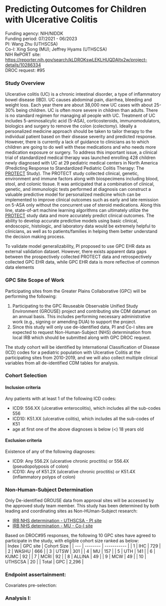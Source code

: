 # Predicting Outcomes for Children with Ulcerative Colitis

Funding agency: NIH/NIDDK <br/>
Funding period: 07/2021 - 06/2023 <br/>
PI: Wang Zhu (UTHSCSA) <br/>
Co-I: Xing Song (MU); Jeffrey Hyams (UTHSCSA) <br/>
NIH RePORT site: https://reporter.nih.gov/search/kLDROKswLEKLHUQDAltx2w/project-details/10286334  <br/>
DROC request: #95 <br/>

### Study Overview
Ulcerative colitis (UC) is a chronic intestinal disorder, a type of inﬂammatory bowel disease (IBD). UC causes abdominal pain, diarrhea, bleeding and weight loss. Each year there are about 38,000 new UC cases with about 25-30% being children. UC is often more severe in children than adults. There is no standard regimen for managing all people with UC. Treatment of UC includes 5-aminosalicylic acid (5-ASA), corticosteroids, immunomodulators, biologics and surgery to remove the colon (colectomy). Ideally a personalized medicine approach should be taken to tailor therapy to the individual patient based on their disease severity and predicted response. However, there is currently a lack of guidance to clinicians as to which children are going to do well with these medications and who needs more medication exposure or surgery. To address this important issue, a clinical trial of standardized medical therapy was launched enrolling 428 children newly diagnosed with UC at 29 pediatric medical centers in North America (Predicting Response to Standardized Pediatric Colitis Therapy: The [PROTECT](https://pubmed.ncbi.nlm.nih.gov/28939374/) Study). The PROTECT study collected clinical, genetic, environment and immune factors along with biospecimens including blood, stool, and colonic tissue. It was anticipated that a combination of clinical, genetic, and immunologic tests performed at diagnosis can construct a valuable predictive model for personalized medicine which can be implemented to improve clinical outcomes such as early and late remission on 5-ASA only without the concurrent use of steroid medications. Along this line, state-of-art machine learning algorithms can ultimately utilize the [PROTECT](https://pubmed.ncbi.nlm.nih.gov/28939374/) study data and more accurately predict clinical outcomes. The ability to develop accurate predictive models using basic clinical, endoscopic, histologic, and laboratory data would be extremely helpful to clinicians, as well as to patients/families in helping them better understand the decision making process. 

To validate model generalizability, PI proposed to use GPC EHR data as external validation dataset. However, there exists apparent data gaps between the prospectively collected PROTECT data and retrospectively collected GPC EHR data, while GPC EHR data is more reflective of common data elements 

### GPC Site Scope of Work
Participating sites from the Greater Plains Collaborative (GPC) will be performing the following: 

1.	Participating to the GPC Reuseable Observable Unified Study Environment (GROUSE) project and contributing site CDM datamart on an annual basis. This includes performing necessary administrative work (e.g., signing or amending DUA) to support the project. 
2.	Since this study will only use de-identified data, PI and Co-I sites are expected to request Non-Human-Subject (NHS) determination from local IRB which should be submitted along with GPC DROC request. 

The study cohort will be identified by International Classification of Disease (ICD) codes for a pediatric population with Ulcerative Colitis at the participating sites from 2010-2019, and we will also collect multiple clinical variables from all de-identified CDM tables for analysis. 

### Cohort Selection
#### Inclusion criteria
Any patients with at least 1 of the following ICD codes:
-	ICD9: 556.XX (ulcerative enterocolitis), which includes all the sub-codes 556
-	ICD10: K51.XX (ulcerative colitis), which includes all the sub-codes of K51
-	age at first one of the above diagnoses is below (<) 18 years old

#### Exclusion criteria
Existence of any of the following diagnoses: 
-	ICD9: Any 556.2X (ulcerative chronic proctitis) or 556.4X (pseudopolyposis of colon)
-   ICD10: Any of K51.2X (ulcerative chronic proctitis) or K51.4X (inflammatory polyps of colon)

### Non-Human-Subject Determination
Only De-identified GROUSE data from approval sites will be accessed by the approved study team member. This study has been determined by both leading and coordinating sites as Non-HUman-Subject research: 
- [IRB NHS determination - UTHSCSA - PI site](doc/IRB_UTHSCSA_NHS_apporval.pdf)
- [IRB NHS determination - MU - Co-I site](doc/IRB_MU_NHS_apporval.pdf) 

Based on DROC#95 responses, the following 10 GPC sites have agreed to participate in the study, with eligible cohort size ranked as below:  
| Index | GPC site | Cohort Size |
| --- | -------- | ----------- |
| 1 | IHC | 729 |
| 2 | WASHU | 666 |
| 3 | UTSW | 301 |
| 4 | MU | 157 | 
| 5 | UTH | 141 |
| 6 | KUMC | 92 |
| 7 | MCRI | 92 |
| 8 | ALLINA | 49 | 
| 9 | MCW | 49 |
| 10 | UTHSCSA | 20 |
| Total | GPC | 2,296 |  

### Endpoint assertainment: 
Covariates pre-selection: 

### Analysis I: 

